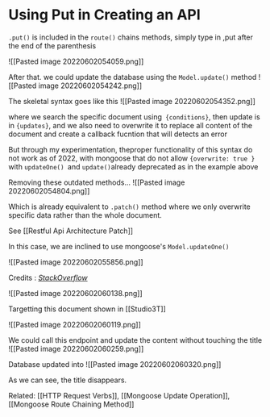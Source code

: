 # Using Put in Creating an API

`.put()` is included in the  `route()` chains methods, simply type in ,put after the end of the parenthesis

![[Pasted image 20220602054059.png]]

After that. we could update the database using the `Model.update()` method
![[Pasted image 20220602054242.png]]

The skeletal syntax goes like this
![[Pasted image 20220602054352.png]]

where we search the specific document using` {conditions}`, then update is in `{updates}`, and we also need to overwrite it to replace all content of the document and create a callback fucntion that will detects an error

But through my experimentation, theproper functionality of this syntax do not work as of 2022,  with mongoose that do not allow `{overwrite: true } `with `updateOne() `and `update()`already deprecated as in the example above

Removing these outdated methods...
![[Pasted image 20220602054804.png]]

Which is already equivalent to `.patch()` method where we only overwrite specific data rather than the whole document.

See [[Restful Api Architecture Patch]]

In this case, we are inclined to use mongoose's `Model.updateOne()`

![[Pasted image 20220602055856.png]]

Credits : *[StackOverflow](https://stackoverflow.com/questions/67141121/put-method-in-express-giving-empty-array)*

![[Pasted image 20220602060138.png]]


Targetting this document shown in [[Studio3T]]

![[Pasted image 20220602060119.png]]


We could call this endpoint and update the content without touching the title
![[Pasted image 20220602060259.png]]

Database updated into
![[Pasted image 20220602060320.png]]

As we can see, the title disappears. 

Related: [[HTTP Request Verbs]], [[Mongoose Update Operation]], [[Mongoose Route Chaining Method]]

